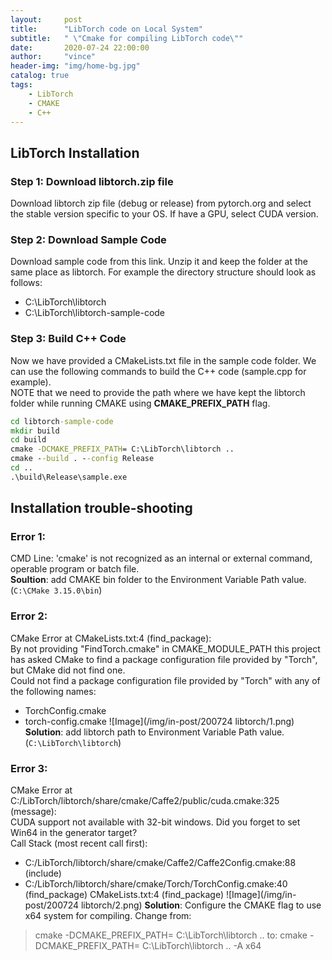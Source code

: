 ```yaml
---
layout:     post
title:      "LibTorch code on Local System"
subtitle:   " \"Cmake for compiling LibTorch code\""
date:       2020-07-24 22:00:00
author:     "vince"
header-img: "img/home-bg.jpg"
catalog: true
tags:
    - LibTorch
    - CMAKE
    - C++
---
```


## LibTorch Installation

### Step 1: Download libtorch.zip file
Download libtorch zip file (debug or release) from pytorch.org and select the stable version specific to your OS. If have a GPU, select CUDA version.

### Step 2: Download Sample Code
Download sample code from this link. Unzip it and keep the folder at the same place as libtorch. For example the directory structure should look as follows:
- C:\LibTorch\libtorch
- C:\LibTorch\libtorch-sample-code

### Step 3: Build C++ Code
Now we have provided a CMakeLists.txt file in the sample code folder. We can use the following commands to build the C++ code (sample.cpp for example).<br>
NOTE that we need to provide the path where we have kept the libtorch folder while running CMAKE using **CMAKE_PREFIX_PATH** flag.

```cmd
cd libtorch-sample-code
mkdir build
cd build
cmake -DCMAKE_PREFIX_PATH= C:\LibTorch\libtorch .. 
cmake --build . --config Release
cd ..
.\build\Release\sample.exe
```

## Installation trouble-shooting

### Error 1: 
CMD Line: 'cmake' is not recognized as an internal or external command, operable program or batch file.<br>
**Soultion**: add CMAKE bin folder to the Environment Variable Path value. (`C:\CMake 3.15.0\bin`)

### Error 2: 
CMake Error at CMakeLists.txt:4 (find_package):<br>
By not providing "FindTorch.cmake" in CMAKE_MODULE_PATH this project has asked CMake to find a package configuration file provided by "Torch", but CMake did not find one.<br>
Could not find a package configuration file provided by "Torch" with any of the following names:
- TorchConfig.cmake
- torch-config.cmake
![Image](/img/in-post/200724 libtorch/1.png)
**Solution**: add libtorch path to Environment Variable Path value. (`C:\LibTorch\libtorch`)

### Error 3:
CMake Error at C:/LibTorch/libtorch/share/cmake/Caffe2/public/cuda.cmake:325 (message):<br>
CUDA support not available with 32-bit windows. Did you forget to set Win64 in the generator target?<br>
Call Stack (most recent call first):<br>
- C:/LibTorch/libtorch/share/cmake/Caffe2/Caffe2Config.cmake:88 (include)
- C:/LibTorch/libtorch/share/cmake/Torch/TorchConfig.cmake:40 (find_package)
CMakeLists.txt:4 (find_package)
![Image](/img/in-post/200724 libtorch/2.png)
**Solution**: Configure the CMAKE flag to use x64 system for compiling.
Change from:
> cmake -DCMAKE_PREFIX_PATH= C:\LibTorch\libtorch ..
to:
> cmake -DCMAKE_PREFIX_PATH= C:\LibTorch\libtorch .. -A x64
